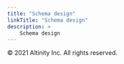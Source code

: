 ```yaml
---
title: "Schema design"
linkTitle: "Schema design"
description: >
    Schema design
---
```


© 2021 Altinity Inc. All rights reserved.

